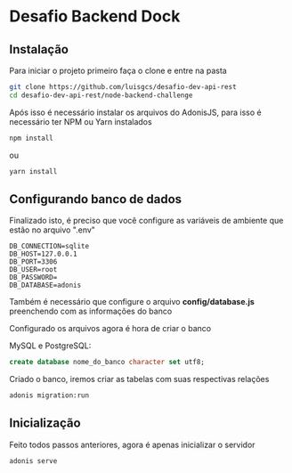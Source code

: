 # Desafio Backend Dock

## Instalação

Para iniciar o projeto primeiro faça o clone e entre na pasta

```bash
git clone https://github.com/luisgcs/desafio-dev-api-rest
cd desafio-dev-api-rest/node-backend-challenge
```

Após isso é necessário instalar os arquivos do AdonisJS, para isso é necessário ter NPM ou Yarn instalados

```bash
npm install
```

ou 

```bash
yarn install
```

## Configurando banco de dados

Finalizado isto, é preciso que você configure as variáveis de ambiente que estão no arquivo ".env"

```.env
DB_CONNECTION=sqlite
DB_HOST=127.0.0.1
DB_PORT=3306
DB_USER=root
DB_PASSWORD=
DB_DATABASE=adonis
```

Também é necessário que configure o arquivo <b>config/database.js</b> preenchendo com as informações do banco

Configurado os arquivos agora é hora de criar o banco

MySQL e PostgreSQL:
```sql
create database nome_do_banco character set utf8;
```

Criado o banco, iremos criar as tabelas com suas respectivas relações

```bash
adonis migration:run
```


## Inicialização

Feito todos passos anteriores, agora é apenas inicializar o servidor

```bash
adonis serve
```